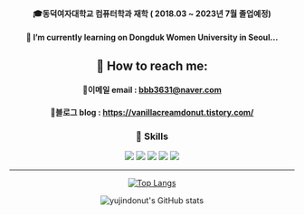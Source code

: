 <div align="center">
  
<br/> 

#### 🎓동덕여자대학교 컴퓨터학과 재학 ( 2018.03 ~ 2023년 7월 졸업예정)
#### 🌱 I’m currently learning on Dongduk Women University in Seoul...

## 📩 How to reach me:
#### 🌝이메일 email : bbb3631@naver.com <br/> 
#### 🌝블로그 blog : https://vanillacreamdonut.tistory.com/ 
<!-- 
<div align="right">
               -->
### 💪 Skills
<img src="https://img.shields.io/badge/Android-3DDC84?style=flat-square&logo=Android&logoColor=white"/>&nbsp;<img src="https://img.shields.io/badge/Java-007396?style=flat-square&logo=Java&logoColor=white"/>&nbsp;<img src="https://img.shields.io/badge/Django-092E20?style=flat-square&logo=Django&logoColor=white"/>&nbsp;<img src="https://img.shields.io/badge/MySQL-092E20?style=flat-square&logo=MySQL&logoColor=white"/>&nbsp;<img src="https://img.shields.io/badge/Python-3776AB?style=flat-square&logo=Python&logoColor=white"/>
  
<hr>
<!-- [![Solved.ac 프로필](http://mazassumnida.wtf/api/v2/generate_badge?boj=bbb3631)](https://solved.ac/bbb3631) -->
  
[![Top Langs](https://github-readme-stats.vercel.app/api/top-langs/?username=yujindonut&layout=compact&theme=vue&langs_count=5)](https://github.com/anuraghazra/github-readme-stats) 
  
![yujindonut's GitHub stats](https://github-readme-stats.vercel.app/api?username=yujindonut&show_icons=true&theme=vue)
<!-- 
</div> -->
</div>
